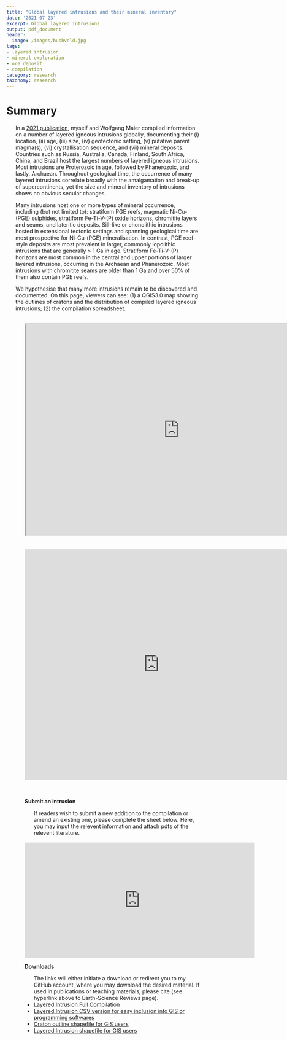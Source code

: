 ```yaml
---
title: "Global layered intrusions and their mineral inventory"
date: '2021-07-23'
excerpt: Global layered intrusions
output: pdf_document
header:
  image: /images/bushveld.jpg
tags:
- layered intrusion
- mineral exploration
- ore deposit
- compilation
category: research
taxonomy: research
---
```

  
# Summary

<ul> In a <a id="raw-url" href="https://www.sciencedirect.com/science/article/pii/S0012825221002373?casa_token=dXkDiBw741UAAAAA:o7xkmsQbs7g1j92sQCR9EPcIKja-E54HH928TqNjaqfyGiPXofFex4gvwhEFWGQIHSbtZZjL">2021 publication</a>, myself and Wolfgang Maier compiled information on a number of layered igneous intrusions globally, documenting their (i) location, (ii) age, (iii) size, (iv) geotectonic setting, (v) putative parent magma(s), (vi) crystallisation sequence, and (vii) mineral deposits. Countries such as Russia, Australia, Canada, Finland, South Africa, China, and Brazil host the largest numbers of layered igneous intrusions. Most intrusions are Proterozoic in age, followed by Phanerozoic, and lastly, Archaean. Throughout geological time, the occurrence of many layered intrusions correlate broadly with the amalgamation and break-up of supercontinents, yet the size and mineral inventory of intrusions shows no obvious secular changes. </ul>

<ul> Many intrusions host one or more types of mineral occurrence, including (but not limited to): stratiform PGE reefs, magmatic Ni-Cu-(PGE) sulphides, stratiform Fe-Ti-V-(P) oxide horizons, chromitite layers and seams, and lateritic deposits. Sill-like or chonolithic intrusions hosted in extensional tectonic settings and spanning geological time are most prospective for Ni-Cu-(PGE) mineralisation. In contrast, PGE reef-style deposits are most prevalent in larger, commonly lopolithic intrusions that are generally > 1 Ga in age. Stratiform Fe-Ti-V-(P) horizons are most common in the central and upper portions of larger layered intrusions, occurring in the Archaean and Phanerozoic. Most intrusions with chromitite seams are older than 1 Ga and over 50% of them also contain PGE reefs. </ul>
	
<ul> We hypothesise that many more intrusions remain to be discovered and documented. On this page, viewers can see: (1) a QGIS3.0 map showing the outlines of cratons and the distribution of compiled layered igneous intrusions; (2) the compilation spreadsheet.<ul>

<br>

<div id="wrap">
<iframe src="https://qgiscloud.com/WillDSmith1995/LMI_work/?bl=mapnik&l=LMI_GI%2CCraton_Outlines&t=LMI_work&e=-11595545%2C-9700476%2C48516980%2C16285668" title="map" class="is-fullwidth" height="550px" width="800px"></iframe>
</div>

<br>
<br>

<iframe width="700" height="600" frameborder="0" scrolling="no" src="https://onedrive.live.com/embed?resid=DE3F638BEB3A2AEE%2117030&authkey=%21AIrT029AttF8kNE&em=2&ActiveCell='Table'!A3&wdHideGridlines=True&wdHideHeaders=True&wdDownloadButton=True&wdInConfigurator=True"></iframe>

<br>
<br>
<br>

<strong>Submit an intrusion</strong>

<ul>If readers wish to submit a new addition to the compilation or amend an existing one, please complete the sheet below. Here, you may input the relevent information and attach pdfs of the relevent literature.</ul>

<br>

<iframe src="https://docs.google.com/forms/d/e/1FAIpQLSduQA0HJ3F4wlf_zmfcUTVR4D8YoNX7LmWboAm5ynbYbIg1sA/viewform?embedded=true" width="600" height="300" frameborder="0" marginheight="0" marginwidth="0">Loading.</iframe>

<br>


<strong>Downloads</strong>

<ul> The links will either initiate a download or redirect you to my GitHub account, where you may download the desired material. If used in publications or teaching materials, please cite (see hyperlink above to Earth-Science Reviews page).

<br>

<li><a href="https://github.com/WillDSmith1995/willsgeo/tree/master/assets/SmithMaier2021_LayeredIntrusion_Compilation.xlsx" download>Layered Intrusion Full Compilation</a></li>

<li><a href="https://github.com/WillDSmith1995/willsgeo/tree/master/assets/SmithMaier2021_LayeredIntrusion_CSVready_version.xlsx" download>Layered Intrusion CSV version for easy inclusion into GIS or programming softwares</a></li>

<li><a href="https://github.com/WillDSmith1995/willsgeo/tree/master/assets/CratonOutlines_shapefile.zip" download>Craton outline shapefile for GIS users</a></li>

<li><a href="https://github.com/WillDSmith1995/willsgeo/tree/master/assets/LayeredIntrusion_shapefile.zip" download>Layered Intrusion shapefile for GIS users</a></li>

<br>
